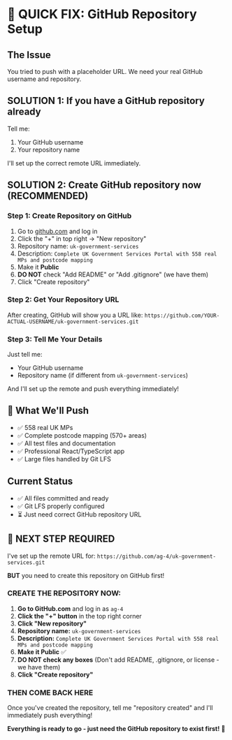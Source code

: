 # 🚀 QUICK FIX: GitHub Repository Setup

## The Issue
You tried to push with a placeholder URL. We need your real GitHub username and repository.

## SOLUTION 1: If you have a GitHub repository already
Tell me:
1. Your GitHub username
2. Your repository name

I'll set up the correct remote URL immediately.

## SOLUTION 2: Create GitHub repository now (RECOMMENDED)

### Step 1: Create Repository on GitHub
1. Go to [github.com](https://github.com) and log in
2. Click the "+" in top right → "New repository"
3. Repository name: `uk-government-services`
4. Description: `Complete UK Government Services Portal with 558 real MPs and postcode mapping`
5. Make it **Public** 
6. **DO NOT** check "Add README" or "Add .gitignore" (we have them)
7. Click "Create repository"

### Step 2: Get Your Repository URL
After creating, GitHub will show you a URL like:
`https://github.com/YOUR-ACTUAL-USERNAME/uk-government-services.git`

### Step 3: Tell Me Your Details
Just tell me:
- Your GitHub username
- Repository name (if different from `uk-government-services`)

And I'll set up the remote and push everything immediately!

## 🎯 What We'll Push
- ✅ 558 real UK MPs
- ✅ Complete postcode mapping (570+ areas)  
- ✅ All test files and documentation
- ✅ Professional React/TypeScript app
- ✅ Large files handled by Git LFS

## Current Status
- ✅ All files committed and ready
- ✅ Git LFS properly configured
- ⏳ Just need correct GitHub repository URL

## 🚨 NEXT STEP REQUIRED

I've set up the remote URL for: `https://github.com/ag-4/uk-government-services.git`

**BUT** you need to create this repository on GitHub first!

### CREATE THE REPOSITORY NOW:

1. **Go to GitHub.com** and log in as `ag-4`
2. **Click the "+" button** in the top right corner
3. **Click "New repository"**
4. **Repository name:** `uk-government-services`
5. **Description:** `Complete UK Government Services Portal with 558 real MPs and postcode mapping`
6. **Make it Public** ✅
7. **DO NOT check any boxes** (Don't add README, .gitignore, or license - we have them)
8. **Click "Create repository"**

### THEN COME BACK HERE
Once you've created the repository, tell me "repository created" and I'll immediately push everything!

**Everything is ready to go - just need the GitHub repository to exist first!** 🚀
